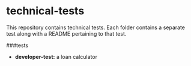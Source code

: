 technical-tests
===============
This repository contains technical tests. Each folder contains a separate test along with a README pertaining to that test.

###tests
- __developer-test:__ a loan calculator
